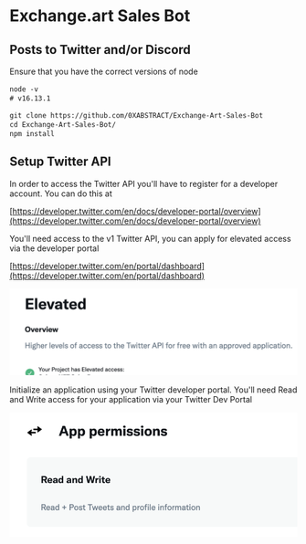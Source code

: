 # Exchange.art Sales Bot
## Posts to Twitter and/or Discord

Ensure that you have the correct versions of node
```console
node -v
# v16.13.1
```


```console
git clone https://github.com/0XABSTRACT/Exchange-Art-Sales-Bot
cd Exchange-Art-Sales-Bot/
npm install
```

## Setup Twitter API
In order to access the Twitter API you'll have to register for a developer account. You can do this at

[https://developer.twitter.com/en/docs/developer-portal/overview](https://developer.twitter.com/en/docs/developer-portal/overview)

You'll need access to the v1 Twitter API, you can apply for elevated access via the developer portal

[https://developer.twitter.com/en/portal/dashboard](https://developer.twitter.com/en/portal/dashboard)

![alt text](readme_images/twitter_elevated_access.png "Elevated Access")

Initialize an application using your Twitter developer portal. You'll need Read and Write access for your application via your Twitter Dev Portal

![alt text](readme_images/rw_twitter_permission.png "RW Twitter Permissions")

